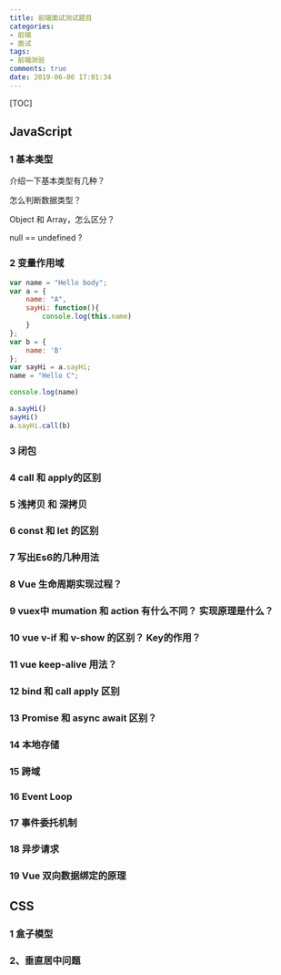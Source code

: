 ```yaml
---
title: 前端面试测试题目
categories:
- 前端
- 面试
tags:
- 前端测验
comments: true
date: 2019-06-06 17:01:34
---
```

[TOC]
## JavaScript

###  1 基本类型

介绍一下基本类型有几种？

怎么判断数据类型？

Object 和 Array，怎么区分？

null == undefined ?

### 2 变量作用域

```javascript
var name = "Hello body";
var a = {
	name: "A",
	sayHi: function(){
		console.log(this.name)
	}
};
var b = {
	name: 'B'
};
var sayHi = a.sayHi;
name = "Hello C";

console.log(name)

a.sayHi()
sayHi()
a.sayHi.call(b)

```



### 3 闭包



### 4 call 和 apply的区别



### 5 浅拷贝 和 深拷贝



### 6 const  和 let 的区别



### 7 写出Es6的几种用法



### 8 Vue 生命周期实现过程？



### 9 vuex中 mumation 和 action 有什么不同？ 实现原理是什么？



### 10 vue v-if 和 v-show 的区别？ Key的作用？



### 11 vue keep-alive 用法？



### 12 bind 和 call apply 区别



### 13 Promise 和 async await 区别？



### 14 本地存储



### 15 跨域



### 16 Event Loop



### 17 事件委托机制



### 18 异步请求



### 19 Vue 双向数据绑定的原理



## CSS

### 1 盒子模型

### 2、垂直居中问题

